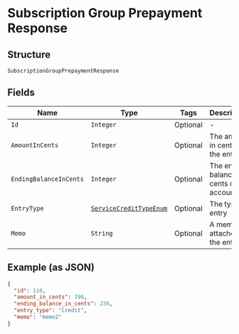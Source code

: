 
# Subscription Group Prepayment Response

## Structure

`SubscriptionGroupPrepaymentResponse`

## Fields

| Name | Type | Tags | Description | Getter | Setter |
|  --- | --- | --- | --- | --- | --- |
| `Id` | `Integer` | Optional | - | Integer getId() | setId(Integer id) |
| `AmountInCents` | `Integer` | Optional | The amount in cents of the entry. | Integer getAmountInCents() | setAmountInCents(Integer amountInCents) |
| `EndingBalanceInCents` | `Integer` | Optional | The ending balance in cents of the account. | Integer getEndingBalanceInCents() | setEndingBalanceInCents(Integer endingBalanceInCents) |
| `EntryType` | [`ServiceCreditTypeEnum`](../../doc/models/service-credit-type-enum.md) | Optional | The type of entry | ServiceCreditTypeEnum getEntryType() | setEntryType(ServiceCreditTypeEnum entryType) |
| `Memo` | `String` | Optional | A memo attached to the entry. | String getMemo() | setMemo(String memo) |

## Example (as JSON)

```json
{
  "id": 110,
  "amount_in_cents": 196,
  "ending_balance_in_cents": 236,
  "entry_type": "Credit",
  "memo": "memo2"
}
```

